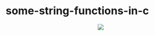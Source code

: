 # some-string-functions-in-c
<!--I tried to cover some string functions here. Hope it would help -->

<p align = "center>
<img src="https://readme-typing-svg.herokuapp.com
font=Fira+code&size=30&duration=2000&pause=1000&color=912AB8&background=FFFFFF00&center=true&vCenter=true&random=false&width=600&height=100&lines=Hello+there!;There+are+a+lot+of+libraries+in.....;C+programming;And+also...;There+are+some+built+in....;Functions;Which+just+helps+us+to+do+the+codes+;MUCH+EASIER+;Hope+this+repository+will+help+;Cheers!" alt="Typing SVG" /></a></p>

<p align="center">
    <img src="https://readme-typing-svg.herokuapp.com?font=Fira+code&size=40&duration=2000&pause=1000&color=209F9D&width=1000&height=100&lines=Hello+there!;There+are+a+lot+of+libraries+in.....;C+programming;And+also...;There+are+some+built+in....;Functions;Which+just+helps+us+to+do+the+codes+;MUCH+EASIER!!+;Hope+this+repository+will+help+;Cheers!&center=true"></a>
</p>
